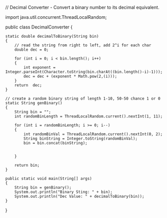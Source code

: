 // Decimal Converter - Convert a binary number to its decimal equivalent.

import java.util.concurrent.ThreadLocalRandom;

public class DecimalConverter {
	
	static double decimalToBinary(String bin)
	{
		// read the string from right to left, add 2^i for each char
		double dec = 0;

		for (int i = 0; i < bin.length(); i++)
		{		
			int exponent = Integer.parseInt(Character.toString(bin.charAt((bin.length()-i)-1)));
			dec = dec + (exponent * Math.pow(2,(i)));
		}
		return  dec;
	}
	
	// create a random binary string of length 1-10, 50-50 chance 1 or 0
	static String genBinary()
	{
		String bin = "";
		int randomBinLength = ThreadLocalRandom.current().nextInt(1, 11);
		
		for (int i = randomBinLength; i >= 0; i--)
		{
			int randomBinVal = ThreadLocalRandom.current().nextInt(0, 2);
			String binString = Integer.toString(randomBinVal);
			bin = bin.concat(binString);
			
			
		}

		return bin;
	}

	public static void main(String[] args) 
	{
		String bin = genBinary();
		System.out.println("Binary Sting: " + bin);
		System.out.println("Dec Value: " + decimalToBinary(bin));
	}
}
